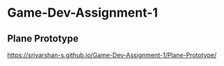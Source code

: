 # Game-Dev-Assignment-1

## Plane Prototype
https://srivarshan-s.github.io/Game-Dev-Assignment-1/Plane-Prototype/
